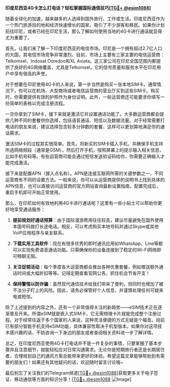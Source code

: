 **印度尼西亚4G卡怎么打电话？轻松掌握国际通信技巧[[TG💪+ @esim1088](https://t.me/s/esim1088)]**

随着全球化的加速，越来越多的人选择到国外旅行、工作或生活。印度尼西亚作为一个热门旅游目的地和经济快速增长的国家，吸引了不少游客和移民。如果你计划前往印尼，或者已经在印尼生活，那么了解如何使用当地的4G卡进行通话就显得尤为重要了。

首先，让我们来了解一下印度尼西亚的电信市场。印尼是一个拥有超过2.7亿人口的大国，其电信市场竞争非常激烈。目前，市场上主要有三家主要的电信运营商：Telkomsel、Indosat Ooredoo和XL Axiata。这三家公司在印尼全国范围内都提供了良好的4G网络覆盖，尤其是Telkomsel，它的信号质量和服务水平在印尼用户中享有很高的声誉。

对于想要在印尼使用4G卡的人来说，第一步当然是购买一张本地SIM卡。通常情况下，你可以在机场、大型商场或者电信运营商的营业厅买到这些SIM卡。购买时，你需要提供有效的护照作为身份证明。此外，一些运营商还可能要求你填写一份简单的表格以完成注册流程。

一旦你拿到了SIM卡，接下来就是激活它并设置通话功能了。大多数运营商都会提供几种不同的套餐供你选择，包括语音通话、短信以及数据流量。对于经常需要打电话的朋友来说，建议选择包含较多分钟数的套餐，这样可以更划算地满足你的通话需求。

激活SIM卡的过程其实很简单。首先，将新买的SIM卡插入手机，并确保手机支持所选网络频段（通常是GSM）。然后打开手机，按照屏幕上的提示输入相关信息，比如手机号码等。有些运营商可能会通过短信发送验证码给你，你需要正确输入才能完成激活。

接下来是配置APN（接入点名称）。APN是连接互联网所需的关键参数之一，不同运营商有不同的设置方法。一般来说，你可以从运营商提供的说明书上找到具体的APN信息，也可以直接访问运营商的官方网站查询最新设置指南。配置完成后，重启手机即可开始正常使用。

那么，在印尼如何有效地利用4G卡进行通话呢？这里有一些小贴士可以帮助你更好地享受通话服务：

1. **提前规划好通话预算**：由于国际漫游费用往往较高，建议尽量避免在国外使用本国号码拨打长途电话。相反，可以考虑购买本地号码并通过Skype或其他VoIP应用程序与亲友联系。

2. **下载实用工具软件**：现在有很多优秀的即时通讯应用如WhatsApp、Line等都可以实现免费语音通话功能。只需确保你的设备连接到了稳定的Wi-Fi网络即可畅聊无阻。

3. **关注促销活动**：每个季度各大运营商都会推出各种优惠套餐，例如赠送额外通话时间或大幅折扣等等。记得定期查看官网公告，抓住机会节省开支！

4. **保持警惕以防诈骗**：虽然现代通信技术给我们带来了便利，但同时也增加了被不法分子盯上的风险。因此，请务必保管好个人信息，并谨慎处理任何可疑来电或短信。

除了上述提到的内容之外，还有一个非常值得关注的新趋势——eSIM技术正在逐渐普及开来。所谓eSIM就是嵌入式SIM卡，它无需物理卡片就能完成整个注册过程。对于经常往返于多个国家的人来说，这种灵活便捷的方式无疑是个福音。目前已有部分智能手机支持eSIM功能，具体兼容性取决于机型版本。如果你对这项技术感兴趣的话，不妨咨询一下身边的朋友或者查阅相关资料进一步了解详情。

总之，在印度尼西亚使用4G卡打电话并不是一件复杂的事情，只要掌握了基本步骤并且注意细节，就能轻松应对日常沟通需求。无论你是短期旅行者还是长期居住者，合理规划自己的通讯方案总能带来更好的体验。希望这篇文章能够帮助到有需要的朋友们！如果还有其他疑问的话，欢迎随时留言讨论哦~

最后别忘了关注我们的Telegram频道[[TG💪+ @esim1088](https://t.me/s/esim1088)]获取更多关于电子签证、移动通信等方面的知识分享！[[TG💪+ @esim1088](https://t.me/s/esim1088) ![Image](https://i.postimg.cc/4NQfJmqS/Snipaste-2025-05-13-00-14-12.png)]